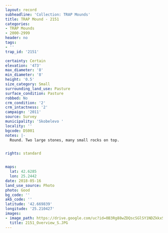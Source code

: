 ```yaml
---
layout: record
subheadline: 'Collection: TRAP Mounds'
title: TRAP Mound - 2151
categories:
- TRAP Mounds
- 2000-2999
header: no
tags:
- ''
trap_id: '2151'

certainty: Certain
elevation: '473'
max_diameter: '8'
min_diameter: '8'
height: '0.5'
size_category: Small
surrounding_land_use: Pasture
surface_condition: Pasture
robbed: No
crm_condition: '2'
crm_intactness: '2'
campaign: '2011'
source: Survey
municipality: 'Skobelevo '
locality: ''
bgcode: DS001
notes: |-
  Round. Two large stones, many small rocks on top.


rights: standard


maps:
  lat: 42.6285
  lon: 25.2442
date: 2018-05-16
land_use_source: Photo
photo: Good
bg_code: ''
akb_code: ''
latitude: '42.669839'
longitude: '25.210427'
images:
- image_path: https://drive.google.com/uc?id=0B3Rg88wZDQscSGlSY1NDZkkxSDQ
  title: 2151_Overview_S.JPG
---
```


